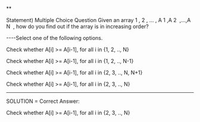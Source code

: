 **

Statement) Multiple Choice Question
Given an array 
1
,
2
,
…
,
A 
1
​
 ,A 
2
​
 ,…,A 
N
​
 , how do you find out if the array is in increasing order?

----Select one of the following options.

Check whether A[i] >= A[i-1], for all i in {1, 2, .., N}

Check whether A[i] >= A[i-1], for all i in {1, 2, .., N-1}

Check whether A[i] >= A[i-1], for all i in {2, 3, .., N, N+1}

Check whether A[i] >= A[i-1], for all i in {2, 3, .., N}

----------------------------------------------------------------------------------------
SOLUTION = Correct Answer:

Check whether A[i] >= A[i-1], for all i in {2, 3, .., N}
